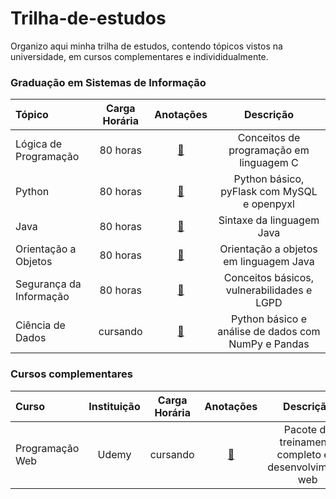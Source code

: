 # Trilha-de-estudos

Organizo aqui minha trilha de estudos, contendo tópicos vistos na universidade, em cursos complementares e individidualmente.

### Graduação em Sistemas de Informação 

Tópico | Carga Horária | Anotações | Descrição
:-- | :--: | :--: | :--:
Lógica de Programação | 80 horas | [📝](https://notion.so) | Conceitos de programação em linguagem C
Python | 80 horas | [📝](https://notion.so) | Python básico, pyFlask com MySQL e openpyxl
Java | 80 horas | [📝](https://notion.so) | Sintaxe da linguagem Java
Orientação a Objetos | 80 horas | [📝](https://notion.so) | Orientação a objetos em linguagem Java
Segurança da Informação | 80 horas | [📝](https://notion.so) | Conceitos básicos, vulnerabilidades e LGPD
Ciência de Dados | cursando | [📝](https://notion.so) | Python básico e análise de dados com NumPy e Pandas

### Cursos complementares

Curso | Instituição | Carga Horária | Anotações | Descrição
:-- | :--: | :--: | :--: | :--:
Programação Web | Udemy | cursando | [📝](https://shaded-ease-72a.notion.site/Udemy-Web-Dev-ea2100da09b04c2d816b67f2b413ec38) | Pacote de treinamento completo em desenvolvimento web 

